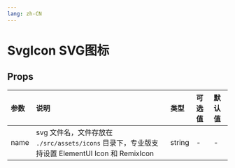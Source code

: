 ```yaml
---
lang: zh-CN
---
```


# SvgIcon SVG图标

## Props

| 参数 | 说明                                                                                           | 类型   | 可选值 | 默认值 |
| :--- | :--------------------------------------------------------------------------------------------- | :----- | :----- | :----- |
| name | svg 文件名，文件存放在 `./src/assets/icons` 目录下，专业版支持设置 ElementUI Icon 和 RemixIcon | string | -      | -      |